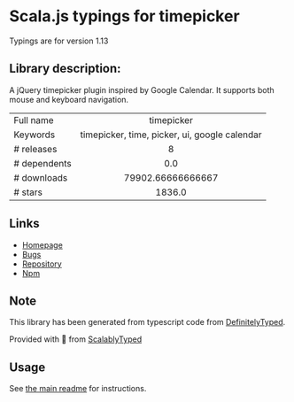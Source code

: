 
# Scala.js typings for timepicker

Typings are for version 1.13

## Library description:
A jQuery timepicker plugin inspired by Google Calendar. It supports both mouse and keyboard navigation.

|                    |                 |
| ------------------ | :-------------: |
| Full name          | timepicker |
| Keywords           | timepicker, time, picker, ui, google calendar |
| # releases         | 8 |
| # dependents       | 0.0 |
| # downloads        | 79902.66666666667 |
| # stars            | 1836.0 |

## Links
- [Homepage](https://github.com/jonthornton/jquery-timepicker#readme)
- [Bugs](https://github.com/jonthornton/jquery-timepicker/issues)
- [Repository](https://github.com/jonthornton/jquery-timepicker)
- [Npm](https://www.npmjs.com/package/timepicker)
    


## Note
This library has been generated from typescript code from [DefinitelyTyped](https://definitelytyped.org).

Provided with :purple_heart: from [ScalablyTyped](https://github.com/oyvindberg/ScalablyTyped)

## Usage
See [the main readme](../../readme.md) for instructions.


